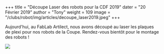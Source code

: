 +++
title = "Découpe Laser des robots pour la CDF 2019"
dater = "20 Février 2019"
author = "Tony"
weight = 109
image = "/clubs/robot/img/articles/decoupe_laser2019.jpeg"
+++

<p>
	Aujourd'hui, au FabLab Artilect, nous avons découpé au laser les plaques de plexi pour nos robots de la Coupe. Rendez-vous bientôt pour le montage des robots !  </p>

<p>	<img src="/clubs/robot/img/articles/decoupe_laser2019.jpeg"/></p>
